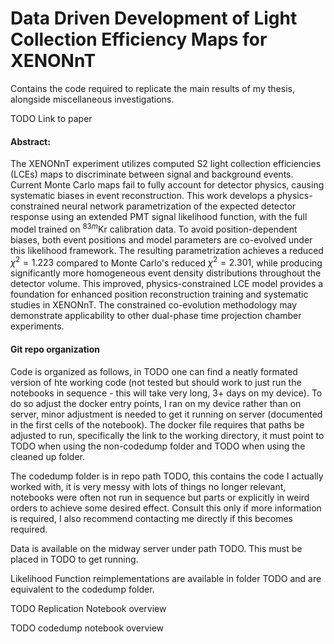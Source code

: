 # Data Driven Development of Light Collection Efficiency Maps for XENONnT

Contains the code required to replicate the main results of my thesis, alongside miscellaneous investigations. 

TODO Link to paper 

#### Abstract:

The XENONnT experiment utilizes computed S2 light collection efficiencies (LCEs) maps to discriminate between signal and background events. Current Monte Carlo maps fail to fully account for detector physics, causing systematic biases in event reconstruction. This work develops a physics-constrained neural network parametrization of the expected detector response using an extended PMT signal likelihood function, with the full model trained on $^{83m}\text{Kr}$ calibration data. To avoid position-dependent biases, both event positions and model parameters are co-evolved under this likelihood framework. The resulting parametrization achieves a reduced $\chi^2 = 1.223$ compared to Monte Carlo's reduced $\chi^2 = 2.301$, while producing significantly more homogeneous event density distributions throughout the detector volume. This improved, physics-constrained LCE model provides a foundation for enhanced position reconstruction training and systematic studies in XENONnT. The constrained co-evolution methodology may demonstrate applicability to other dual-phase time projection chamber experiments.

#### Git repo organization

Code is organized as follows, in TODO one can find a neatly formated version of hte working code (not tested but should work to just run the notebooks in sequence - this will take very long, 3+ days on my device). To do so adjust the docker entry points, I ran on my device rather than on server, minor adjustment is needed to get it running on server (documented in the first cells of the notebook). The docker file requires that paths be adjusted to run, specifically the link to the working directory, it must point to TODO when using the non-codedump folder and TODO when using the cleaned up folder. 

The codedump folder is in repo path TODO, this contains the code I actually worked with, it is very messy with lots of things no longer relevant, notebooks were often not run in sequence but parts or explicitly in weird orders to achieve some desired effect. Consult this only if more information is required, I also recommend contacting me directly if this becomes required. 

Data is available on the midway server under path TODO. This must be placed in TODO to get running. 

Likelihood Function reimplementations are available in folder TODO and are equivalent to the codedump folder. 

TODO Replication Notebook overview

TODO codedump notebook overview 

